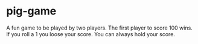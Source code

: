 # pig-game
A fun game to be played by two players.
The first player to score 100 wins.
If you roll a 1 you loose your score.
You can always hold your score.
